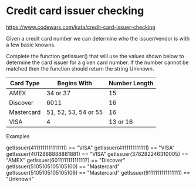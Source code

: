 # Credit card issuer checking

https://www.codewars.com/kata/credit-card-issuer-checking

Given a credit card number we can determine who the issuer/vendor is with a few basic knowns.

Complete the function getIssuer() that will use the values shown below to determine the card issuer for a given card number. If the number cannot be matched then the function should return the string Unknown.

| Card Type  | Begins With          | Number Length |
|------------|----------------------|---------------|
| AMEX       | 34 or 37             | 15            |
| Discover   | 6011                 | 16            |
| Mastercard | 51, 52, 53, 54 or 55 | 16            |
| VISA       | 4                    | 13 or 16      |
Examples

getIssuer(4111111111111111) == "VISA"
getIssuer(4111111111111) == "VISA"
getIssuer(4012888888881881) == "VISA"
getIssuer(378282246310005) == "AMEX"
getIssuer(6011111111111117) == "Discover"
getIssuer(5105105105105100) == "Mastercard"
getIssuer(5105105105105106) == "Mastercard"
getIssuer(9111111111111111) == "Unknown"
